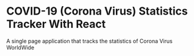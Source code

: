 # COVID-19 (Corona Virus) Statistics Tracker With React

A single page application that tracks the statistics of Corona Virus WorldWide
